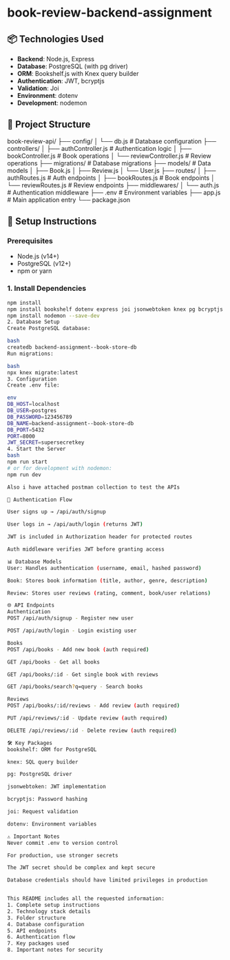 # book-review-backend-assignment

## 📦 Technologies Used
- **Backend**: Node.js, Express
- **Database**: PostgreSQL (with pg driver)
- **ORM**: Bookshelf.js with Knex query builder
- **Authentication**: JWT, bcryptjs
- **Validation**: Joi
- **Environment**: dotenv
- **Development**: nodemon

## 📁 Project Structure
book-review-api/
├── config/
│ └── db.js # Database configuration
├── controllers/
│ ├── authController.js # Authentication logic
│ ├── bookController.js # Book operations
│ └── reviewController.js # Review operations
├── migrations/ # Database migrations
├── models/ # Data models
│ ├── Book.js
│ ├── Review.js
│ └── User.js
├── routes/
│ ├── authRoutes.js # Auth endpoints
│ ├── bookRoutes.js # Book endpoints
│ └── reviewRoutes.js # Review endpoints
├── middlewares/
│ └── auth.js # Authentication middleware
├── .env # Environment variables
├── app.js # Main application entry
└── package.json


## 🚀 Setup Instructions

### Prerequisites
- Node.js (v14+)
- PostgreSQL (v12+)
- npm or yarn

### 1. Install Dependencies
```bash
npm install
npm install bookshelf dotenv express joi jsonwebtoken knex pg bcryptjs
npm install nodemon --save-dev
2. Database Setup
Create PostgreSQL database:

bash
createdb backend-assignment--book-store-db
Run migrations:

bash
npx knex migrate:latest
3. Configuration
Create .env file:

env
DB_HOST=localhost
DB_USER=postgres
DB_PASSWORD=123456789
DB_NAME=backend-assignment--book-store-db
DB_PORT=5432
PORT=8000
JWT_SECRET=supersecretkey
4. Start the Server
bash
npm run start
# or for development with nodemon:
npm run dev

Also i have attached postman collection to test the APIs

🔐 Authentication Flow

User signs up → /api/auth/signup

User logs in → /api/auth/login (returns JWT)

JWT is included in Authorization header for protected routes

Auth middleware verifies JWT before granting access

📊 Database Models
User: Handles authentication (username, email, hashed password)

Book: Stores book information (title, author, genre, description)

Review: Stores user reviews (rating, comment, book/user relations)

🌐 API Endpoints
Authentication
POST /api/auth/signup - Register new user

POST /api/auth/login - Login existing user

Books
POST /api/books - Add new book (auth required)

GET /api/books - Get all books

GET /api/books/:id - Get single book with reviews

GET /api/books/search?q=query - Search books

Reviews
POST /api/books/:id/reviews - Add review (auth required)

PUT /api/reviews/:id - Update review (auth required)

DELETE /api/reviews/:id - Delete review (auth required)

🛠️ Key Packages
bookshelf: ORM for PostgreSQL

knex: SQL query builder

pg: PostgreSQL driver

jsonwebtoken: JWT implementation

bcryptjs: Password hashing

joi: Request validation

dotenv: Environment variables

⚠️ Important Notes
Never commit .env to version control

For production, use stronger secrets

The JWT secret should be complex and kept secure

Database credentials should have limited privileges in production


This README includes all the requested information:
1. Complete setup instructions
2. Technology stack details
3. Folder structure
4. Database configuration
5. API endpoints
6. Authentication flow
7. Key packages used
8. Important notes for security

